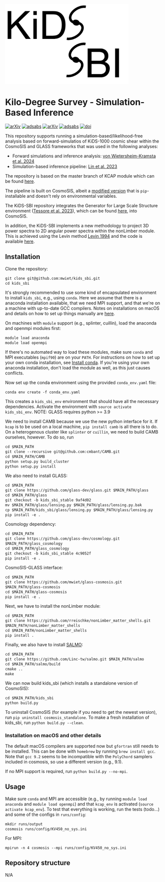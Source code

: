 <img src="KiDS_SBI_logo.png" width="400" />

# Kilo-Degree Survey - Simulation-Based Inference
[![arXiv](https://img.shields.io/badge/arXiv-2404.15402-red)](https://arxiv.org/abs/2404.15402)
[![adsabs](https://img.shields.io/badge/ads-2024arXiv240415402V-blueviolet)](https://ui.adsabs.harvard.edu/abs/2024arXiv240415402V/abstract)
[![arXiv](https://img.shields.io/badge/arXiv-2212.04521-red)](https://arxiv.org/abs/2212.04521)
[![adsabs](https://img.shields.io/badge/ads-2023MNRAS.524.6167L-blueviolet)](https://ui.adsabs.harvard.edu/abs/2023MNRAS.524.6167L/abstract)
[![doi](https://img.shields.io/badge/doi-10.1093%2Fmnras%2Fstad2262-blue)](https://doi.org/10.1093/mnras/stad2262)

This repository supports running a simulation-based/likelihood-free analysis based on forward-simulatios of KiDS-1000 cosmic shear within the CosmoSIS and GLASS frameworks that was used in the following analyses:
- Forward simulations and inference analysis: [von Wietersheim-Kramsta et al. 2024](https://arxiv.org/abs/2404.15402)
- Simulation-based inference pipeline: [Lin et al. 2023](https://arxiv.org/abs/2212.04521)

The repository is based on the master branch of KCAP module which can be found [here](https://github.com/KiDS-WL/kcap).

The pipeline is built on CosmoSIS, albeit a [modified version](https://bitbucket.org/tilmantroester/cosmosis/src/kcap/) that is `pip`-installable and doesn't rely on environmental variables.

The KiDS-SBI repository integrates the Generator for Large Scale Structure environment ([Tessore et al. 2023](https://arxiv.org/abs/2302.01942)), which can be found [here](https://github.com/glass-dev/glass), into CosmoSIS.

In addition, the KiDS-SBI implements a new methodology to project 3D power spectra to 2D angular power spectra within the nonLimber module. This is achieved using the Levin method [Levin 1994](https://www.sciencedirect.com/science/article/pii/0377042794001189) and the code is available [here](https://github.com/rreischke/nonLimber_max).

## Installation

Clone the repository:
```
git clone git@github.com:mwiet/kids_sbi.git
cd kids_sbi
```

It's strongly recommended to use some kind of encapsulated environment to install `kids_sbi`, e.g., using `conda`. Here we assume that there is a anaconda installation available, that we need MPI support, and that we're on a machine with up-to-date GCC compilers. Notes on installations on macOS and details on how to set up things manually are [here](#installation-on-macos-and-other-details).

On machines with `module` support (e.g., splinter, cuillin), load the anaconda and openmpi modules first:
```
module load anaconda
module load openmpi
```
If there's no automated way to load these modules, make sure `conda` and MPI executables (`mpif90`) are on your `PATH`. For instructions on how to set up your own conda installation, see [Install conda](#install-conda). If you're using your own anaconda installation, don't load the module as well, as this just causes conflicts.

Now set up the conda environment using the provided `conda_env.yaml` file:
```
conda env create -f conda_env.yaml
```
This creates a `kids_sbi_env` environment that should have all the necessary dependencies. Activate the environment with `source activate kids_sbi_env`. NOTE: GLASS requires python >= 3.9

We need to install CAMB because we use the new python interface for it. If `kcap` is to be used on a local machine, `pip install camb` is all there is to do. On a heterogenous cluster like `splinter` or `cuillin`, we need to build CAMB ourselves, however. To do so, run
```
cd $MAIN_PATH
git clone --recursive git@github.com:cmbant/CAMB.git
cd $MAIN_PATH/CAMB
python setup.py build_cluster
python setup.py install
```

We also need to install GLASS:

```
cd $MAIN_PATH
git clone https://github.com/glass-dev/glass.git $MAIN_PATH/glass
cd $MAIN_PATH/glass
git checkout -b kids_sbi_stable 9af4d02
mv $MAIN_PATH/glass/lensing.py $MAIN_PATH/glass/lensing.py.bak
cp $MAIN_PATH/kids_sbi/glass/lensing.py $MAIN_PATH/glass/lensing.py
pip install -e .
```
Cosmology dependency:
```
cd $MAIN_PATH
git clone https://github.com/glass-dev/cosmology.git $MAIN_PATH/glass_cosmology
cd $MAIN_PATH/glass_cosmology
git checkout -b kids_sbi_stable 4c9052f
pip install -e .
```
CosmoSIS-GLASS interface:
```
cd $MAIN_PATH
git clone https://github.com/mwiet/glass-cosmosis.git $MAIN_PATH/glass-cosmosis
cd $MAIN_PATH/glass-cosmosis
pip install -e .
```

Next, we have to install the nonLimber module:

```
cd $MAIN_PATH
git clone https://github.com/rreischke/nonLimber_matter_shells.git $MAIN_PATH/nonLimber_matter_shells
cd $MAIN_PATH/nonLimber_matter_shells
pip install .
```

Finally, we also have to install [SALMO](https://github.com/Linc-tw/salmo):

```
cd $MAIN_PATH
git clone https://github.com/Linc-tw/salmo.git $MAIN_PATH/salmo
cd $MAIN_PATH/salmo/build
cmake ..
make
```

We can now build kids_sbi (which installs a standalone version of CosmoSIS):
```
cd $MAIN_PATH/kids_sbi
python build.py
```

To uninstall CosmoSIS (for example if you need to get the newest version), run `pip uninstall cosmosis_standalone`. To make a fresh installation of kids_sbi, run `python build.py --clean`.

### Installation on macOS and other details

The default macOS compilers are supported now but `gfortran` still needs to be installed. This can be done with `homebrew` by running `brew install gcc`. Note that `gcc 9.2` seems to be incompatible with the `PolyChord` samplers included in cosmosis, so use a different version (e.g., 9.1).

If no MPI support is required, run `python build.py --no-mpi`.

## Usage

Make sure `conda` and MPI are accessible (e.g., by running `module load anaconda` and `module load openmpi`) and that `kcap_env` is activated (`source activate kcap_env`).
To test that everything is working, run the tests (todo...) and some of the configs in `runs/config`:
```
mkdir runs/output
cosmosis runs/config/KV450_no_sys.ini
```
For MPI:
```
mpirun -n 4 cosmosis --mpi runs/config/KV450_no_sys.ini
```

## Repository structure

N/A
